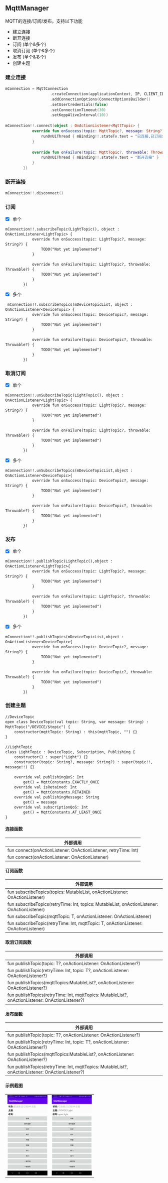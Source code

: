 ## MqttManager

MQTT的连接/订阅/发布，支持以下功能

 *	建立连接
 *	断开连接
 *	订阅 (单个&多个)
 *	取消订阅 (单个&多个)
 *	发布 (单个&多个)
 *	创建主题

### 建立连接

```kotlin
mConnection = MqttConnection
                    .createConnection(applicationContext, IP, CLIENT_ID)
                    .addConnectionOptions(ConnectOptionsBuilder()
                    .setUserCredentials(false)
                    .setConnectionTimeout(30)
                    .setKeppAliveInterval(10))
                    
mConnection!!.connect(object : OnActionListener<MqttTopic> {
            override fun onSuccess(topic: MqttTopic?, message: String?) {
                runOnUiThread { mBinding!!.stateTv.text = "已连接,已订阅${mDeviceTopicList.size}种主题" }
            }

            override fun onFailure(topic: MqttTopic?, throwable: Throwable?) {
                runOnUiThread { mBinding!!.stateTv.text = "断开连接" }
            }
        })
```

### 断开连接

```kotlin
mConnection!!.disconnect()
```

### 订阅

- [x] 单个

```
mConnection!!.subscribeTopic(LightTopic(), object : OnActionListener<LightTopic> {
            override fun onSuccess(topic: LightTopic?, message: String?) {
                TODO("Not yet implemented")
            }

            override fun onFailure(topic: LightTopic?, throwable: Throwable?) {
                TODO("Not yet implemented")
            }
        })
```

- [x] 多个

```
 mConnection!!.subscribeTopics(mDeviceTopicList, object : OnActionListener<DeviceTopic> {
            override fun onSuccess(topic: DeviceTopic?, message: String?) {
                TODO("Not yet implemented")
            }

            override fun onFailure(topic: DeviceTopic?, throwable: Throwable?) {
                TODO("Not yet implemented")
            }
        })
```

### 取消订阅

- [x] 单个
```
mConnection!!.unSubscribeTopic(LightTopic(), object : OnActionListener<LightTopic> {
            override fun onSuccess(topic: LightTopic?, message: String?) {
                TODO("Not yet implemented")
            }

            override fun onFailure(topic: LightTopic?, throwable: Throwable?) {
                TODO("Not yet implemented")
            }
        })
```

- [x] 多个
```
mConnection!!.unSubscribeTopics(mDeviceTopicList,object : OnActionListener<DeviceTopic>{
            override fun onSuccess(topic: DeviceTopic?, message: String?) {
                TODO("Not yet implemented")
            }

            override fun onFailure(topic: DeviceTopic?, throwable: Throwable?) {
                TODO("Not yet implemented")
            }
        })
```

### 发布

- [x] 单个
```
mConnection!!.publishTopic(LightTopic(),object : OnActionListener<LightTopic>{
            override fun onSuccess(topic: LightTopic?, message: String?) {
                TODO("Not yet implemented")
            }

            override fun onFailure(topic: LightTopic?, throwable: Throwable?) {
                TODO("Not yet implemented")
            }
        })
```

- [x] 多个
```
mConnection!!.publishTopics(mDeviceTopicList,object : OnActionListener<DeviceTopic>{
            override fun onSuccess(topic: DeviceTopic?, message: String?) {
                TODO("Not yet implemented")
            }

            override fun onFailure(topic: DeviceTopic?, throwable: Throwable?) {
                TODO("Not yet implemented")
            }
        })
```

### 创建主题

```
//DeviceTopic
open class DeviceTopic(val topic: String, var message: String) : MqttTopic("/DEVICE/$topic") {
    constructor(mqttTopic: String) : this(mqttTopic, "") {}
}

//LightTopic
class LightTopic : DeviceTopic, Subscription, Publishing {
    constructor() : super("Light") {}
    constructor(topic: String?, message: String?) : super(topic!!, message!!) {}

    override val publishingQoS: Int
        get() = MqttConstants.EXACTLY_ONCE
    override val isRetained: Int
        get() = MqttConstants.RETAINED
    override val publishingMessage: String
        get() = message
    override val subscriptionQoS: Int
        get() = MqttConstants.AT_LEAST_ONCE
}

```



#### 连接函数

| 外部调用                                                     |
| ------------------------------------------------------------ |
| fun connect(onActionListener: OnActionListener<MqttTopic>, retryTime: Int) |
| fun connect(onActionListener: OnActionListener<MqttTopic>)   |

#### 订阅函数

| 外部调用                                                     |
| ------------------------------------------------------------ |
| fun <T : MqttTopic> subscribeTopics(topics: MutableList<T>, onActionListener: OnActionListener<T>) |
| fun <T : MqttTopic> subscribeTopics(retryTime: Int, topics: MutableList<T>, onActionListener: OnActionListener<T>) |
| fun <T : MqttTopic> subscribeTopic(mqttTopic: T, onActionListener: OnActionListener<T>) |
| fun <T : MqttTopic> subscribeTopic(retryTime: Int, mqttTopic: T, onActionListener: OnActionListener<T>) |


#### 取消订阅函数

| 外部调用                                                     |
| ------------------------------------------------------------ |
| fun <T : MqttTopic> publishTopic(topic: T?, onActionListener: OnActionListener<T>?) |
| fun <T : MqttTopic> publishTopic(retryTime: Int, topic: T?, onActionListener: OnActionListener<T>?) |
| fun <T : MqttTopic> publishTopics(mqttTopics:MutableList<T>?, onActionListener: OnActionListener<T>?) |
| fun <T : MqttTopic> publishTopics(retryTime: Int, mqttTopics: MutableList<T>?, onActionListener: OnActionListener<T>?) |

#### 发布函数

| 外部调用                                                     |
| ------------------------------------------------------------ |
| fun <T : MqttTopic> publishTopic(topic: T?, onActionListener: OnActionListener<T>?) |
| fun <T : MqttTopic> publishTopic(retryTime: Int, topic: T?, onActionListener: OnActionListener<T>?) |
| fun <T : MqttTopic> publishTopics(mqttTopics:MutableList<T>?, onActionListener: OnActionListener<T>?) |
| fun <T : MqttTopic> publishTopics(retryTime: Int, mqttTopics: MutableList<T>?, onActionListener: OnActionListener<T>?) |

#### 示例截图

|                                                              |                                                              |
| ------------------------------------------------------------ | ------------------------------------------------------------ |
| <img src="https://github.com/goodfree/MqttManager/blob/master/pictrue/20200917173858.jpg" style="zoom:25%;" /> | <img src="https://github.com/goodfree/MqttManager/blob/master/pictrue//20200917173913.jpg" style="zoom:25%;" /> |

